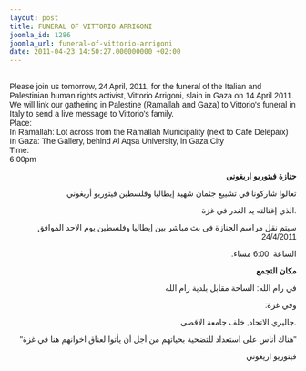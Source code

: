 ```yaml
---
layout: post
title: FUNERAL OF VITTORIO ARRIGONI
joomla_id: 1286
joomla_url: funeral-of-vittorio-arrigoni
date: 2011-04-23 14:50:27.000000000 +02:00
---
```

<span style="font-family: arial,sans-serif;">
<div style="text-align: left;"><strong><br /></strong></div>
<div style="text-align: left;">Please  join us tomorrow, 24 April, 2011, for the funeral of the Italian and  Palestinian human rights activist, Vittorio Arrigoni, slain in Gaza on  14 April 2011.</div>
<div style="text-align: left;">We  will link our gathering in Palestine (Ramallah and Gaza) to Vittorio's  funeral in Italy to send a live message to Vittorio's family.</div>
<div style="text-align: left;">Place:</div>
<div style="text-align: left;">In Ramallah: Lot across from the Ramallah Municipality (next to Cafe Delepaix)</div>
<div style="text-align: left;">In Gaza: The Gallery, behind Al Aqsa University, in Gaza City</div>
<div style="text-align: left;">Time:</div>
<div style="text-align: left;">6:00pm</div>
<div style="text-align: left;"></div>
<div style="text-align: left;">
<p style="text-align: right;"><strong>جنازة فيتوريو اريغوني</strong></p>
<p style="text-align: right;">تعالوا شاركونا في تشييع جثمان شهيد إيطاليا وفلسطين فيتوريو أريغوني</p>
<p style="text-align: right;">الذي إغتالته يد الغدر في غزة.</p>
<p style="text-align: right;">سيتم نقل مراسم الجنازة في بث مباشر بين إيطاليا وفلسطين يوم الاحد الموافق 24/4/2011</p>
<p style="text-align: right;" dir="RTL">الساعة  6:00 مساء.</p>
<p style="text-align: right;"><strong>مكان التجمع</strong></p>
<p style="text-align: right;">في رام الله: الساحة مقابل بلدية رام الله</p>
<p style="text-align: right;">:وفي غزة</p>
<p style="text-align: right;">جاليري الاتحاد, خلف جامعة الاقصى.</p>
<p style="text-align: right;" dir="RTL">"هناك أناس على استعداد للتضحية بحياتهم من أجل أن يأتوا لعناق اخوانهم هنا في غزة"</p>
<div style="text-align: right;"></div>
<p style="text-align: right;">فيتوريو اريغوني</p>
<div style="text-align: right;"></div>
<p style="text-align: right;" dir="RTL"> </p>
<div style="text-align: right;"></div>
<p style="text-align: right;"> </p>
</div>
</span><span style="font-family: arial,sans-serif;"> </span>
